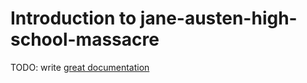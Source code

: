 # Introduction to jane-austen-high-school-massacre

TODO: write [great documentation](http://jacobian.org/writing/great-documentation/what-to-write/)
